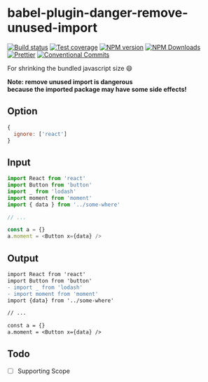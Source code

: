 # babel-plugin-danger-remove-unused-import

[![Build status](https://img.shields.io/travis/imcuttle/babel-plugin-danger-remove-unused-import/master.svg?style=flat-square)](https://travis-ci.org/imcuttle/babel-plugin-danger-remove-unused-import)
[![Test coverage](https://img.shields.io/codecov/c/github/imcuttle/babel-plugin-danger-remove-unused-import.svg?style=flat-square)](https://codecov.io/github/imcuttle/babel-plugin-danger-remove-unused-import?branch=master)
[![NPM version](https://img.shields.io/npm/v/babel-plugin-danger-remove-unused-import.svg?style=flat-square)](https://www.npmjs.com/package/babel-plugin-danger-remove-unused-import)
[![NPM Downloads](https://img.shields.io/npm/dm/babel-plugin-danger-remove-unused-import.svg?style=flat-square&maxAge=43200)](https://www.npmjs.com/package/babel-plugin-danger-remove-unused-import)
[![Prettier](https://img.shields.io/badge/code_style-prettier-ff69b4.svg?style=flat-square)](https://prettier.io/)
[![Conventional Commits](https://img.shields.io/badge/Conventional%20Commits-1.0.0-yellow.svg?style=flat-square)](https://conventionalcommits.org)

For shrinking the bundled javascript size :smile:

**Note: remove unused import is dangerous**  
**because the imported package may have some side effects!**

## Option

```javascript
{
  ignore: ['react']
}
```

## Input

```javascript
import React from 'react'
import Button from 'button'
import _ from 'lodash'
import moment from 'moment'
import { data } from '../some-where'

// ...

const a = {}
a.moment = <Button x={data} />
```

## Output

```diff
import React from 'react'
import Button from 'button'
- import _ from 'lodash'
- import moment from 'moment'
import {data} from '../some-where'

// ...

const a = {}
a.moment = <Button x={data} />
```

## Todo

- [ ] Supporting Scope
